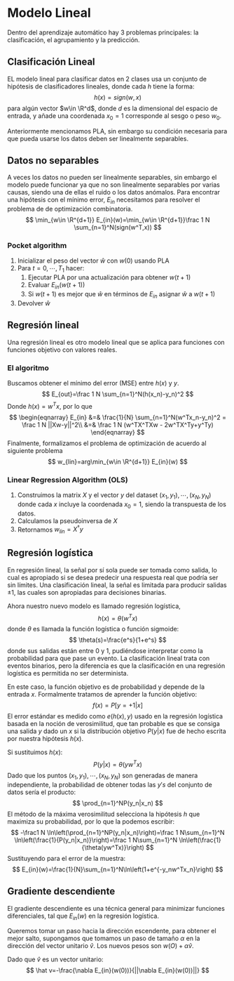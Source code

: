 # Modelo Lineal

Dentro del aprendizaje automático hay 3 problemas principales: la clasificación, el agrupamiento y la predicción.

## Clasificación Lineal

EL modelo lineal para clasificar datos en 2 clases usa un conjunto de hipótesis  de clasificadores lineales, donde cada $h$ tiene la forma:
$$
h(x)=sign(w,x)
$$
para algún vector $w\in \R^d$, donde $d$ es la dimensional del espacio de entrada, y añade una coordenada $x_0=1$ corresponde al sesgo o peso $w_0$.

Anteriormente mencionamos PLA, sin embargo su condición necesaria para que pueda usarse los datos deben ser linealmente separables.

## Datos no separables

A veces los datos no pueden ser linealmente separables, sin embargo el modelo puede funcionar ya que no son linealmente separables por varias causas, siendo una de ellas el ruido o los datos anómalos. Para encontrar una hipótesis con el mínimo error, $E_{in}$ necesitamos para resolver el problema de de optimización combinatoria.
$$
\min_{w\in \R^{d+1}} E_{in}(w)=\min_{w\in \R^{d+1}}\frac 1 N \sum_{n=1}^N(sign(w^T,x))
$$

### Pocket algorithm

1. Inicializar el peso del vector $\hat w$ con $w(0)$ usando PLA
2. Para $t=0,\cdots,T_1$ hacer:
   1. Ejecutar PLA por una actualización para obtener $w(t+1)$
   2. Evaluar $E_{in}(w(t+1))$
   3. Si $w(t+1)$ es mejor que $\hat w$ en términos de $E_{in}$ asignar $\hat w$ a $w(t+1)$
3. Devolver $\hat w$

## Regresión lineal

Una regresión lineal es otro modelo lineal que se aplica para funciones con funciones objetivo con valores reales. 

### El algoritmo

Buscamos obtener el mínimo del error (MSE) entre $h(x)$ y $y$.
$$
E_{out}=\frac 1 N \sum_{n=1}^N(h(x_n)-y_n)^2
$$
Donde $h(x)=w^Tx$, por lo que
$$
\begin{eqnarray}
E_{in}  &=& \frac{1}{N} \sum_{n=1}^N(w^Tx_n-y_n)^2 = \frac 1 N ||Xw-y||^2\\
&=& \frac 1 N (w^TX^TXw - 2w^TX^Ty+y^Ty)
\end{eqnarray}
$$
Finalmente, formalizamos el problema de optimización de acuerdo al siguiente problema
$$
w_{lin}=arg\min_{w\in \R^{d+1}} E_{in}(w)
$$

### Linear Regression Algorithm (OLS)

1. Construimos la matrix $X$ y el vector $y$ del dataset $(x_1, y_1), \cdots, (x_N,y_N)$ donde cada $x$ incluye la coordenada  $x_0=1$, siendo la transpuesta de los datos.
2. Calculamos la pseudoinversa de $X$
3. Retornamos $w_{lin}=X^\dagger y$

## Regresión logística

En regresión lineal, la señal por sí sola puede ser tomada como salida, lo cual es apropiado si se desea predecir una respuesta real que podría ser sin límites. Una clasificación lineal, la señal es limitada para producir salidas $\pm1$, las cuales son apropiadas para decisiones binarias.

Ahora nuestro nuevo modelo es llamado regresión logística,
$$
h(x)=\theta(w^Tx)
$$
donde $\theta$ es llamada la función logística o función sigmoide:
$$
\theta(s)=\frac{e^s}{1+e^s}
$$
donde sus salidas están entre $0$ y $1$, pudiéndose interpretar como la probabilidad para que pase un evento. La clasificación lineal trata con eventos binarios, pero la diferencia es que la clasificación en una regresión logística es permitida no ser determinista.

En este caso, la función objetivo es de probabilidad y depende de la entrada $x$. Formalmente tratamos de aprender la función objetivo:
$$
f(x)=P[y=+1|x]
$$
El error estándar es medido como $e(h(x), y)$ usado en la regresión logística basada en la noción de verosimilitud, que tan probable es que se consiga una salida $y$ dado un $x$ si la distribución objetivo $P(y|x)$ fue de hecho escrita por nuestra hipótesis $h(x)$.

Si sustituimos $h(x)$:
$$
P(y|x)=\theta(yw^Tx)
$$
Dado que los puntos $(x_1, y_1), \cdots, (x_N, y_N)$ son generadas de manera independiente, la probabilidad de obtener todas las $y's$ del conjunto de datos sería el producto:
$$
\prod_{n=1}^NP(y_n|x_n)
$$
El método de la máxima verosimilitud selecciona la hipótesis $h$ que maximiza su probabilidad, por lo que la podemos escribir:
$$
-\frac1 N \ln\left(\prod_{n=1}^NP(y_n|x_n)\right)=\frac 1 N\sum_{n=1}^N \ln\left(\frac{1}{P(y_n|x_n)}\right)=\frac 1 N\sum_{n=1}^N \ln\left(\frac{1}{\theta(yw^Tx)}\right)
$$
Sustituyendo para el error de la muestra:
$$
E_{in}(w)=\frac{1}{N}\sum_{n=1}^N\ln\left(1+e^{-y_nw^Tx_n}\right)
$$

## Gradiente descendiente

El gradiente descendiente es una técnica general para minimizar funciones diferenciales, tal que $E_{in}(w)$ en la regresión logística.

Queremos tomar un paso hacia la dirección escendente, para obtener el mejor salto, supongamos que tomamos un paso de tamaño $\alpha$ en la dirección del vector unitario $\hat{v}$. Los nuevos pesos son $w(O)+\alpha\hat v$.

Dado que $\hat v$ es un vector unitario:
$$
\hat v=-\frac{\nabla E_{in}(w(0))}{||\nabla E_{in}(w(0))||}
$$
